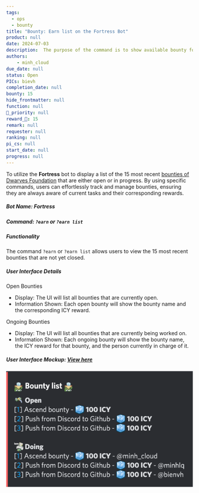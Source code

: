 ```yaml
---
tags: 
  - ops
  - bounty
title: "Bounty: Earn list on the Fortress Bot"
product: null
date: 2024-07-03
description:  The purpose of the command is to show available bounty for community member to earn. 
authors: 
    - minh_cloud
due_date: null
status: Open
PICs: bievh
completion_date: null
bounty: 15
hide_frontmatter: null
function: null
🔺_priority: null
reward_🧊: 15
remark: null
requester: null
ranking: null
pi_cs: null
start_date: null
progress: null
---
```

To utilize the **Fortress** bot to display a list of the 15 most recent [bounties of Dwarves Foundation](https://memo.d.foundation/earn) that are either open or in progress. By using specific commands, users can effortlessly track and manage bounties, ensuring they are always aware of current tasks and their corresponding rewards. 

##### Bot Name: **Fortress**

##### Command: `?earn` or `?earn list`

##### Functionality
The command `?earn` or `?earn list` allows users to view the 15 most recent bounties that are not yet closed.

##### User Interface Details
Open Bounties
-	Display: The UI will list all bounties that are currently open.
-	Information Shown: Each open bounty will show the bounty name and the corresponding ICY reward.

Ongoing Bounties
- Display: The UI will list all bounties that are currently being worked on.
- Information Shown: Each ongoing bounty will show the bounty name, the ICY reward for that bounty, and the person currently in charge of it.

##### User Interface Mockup: [View here](https://share.discohook.app/go/h78hfx6q)
![](assets/bounty_list.png)
